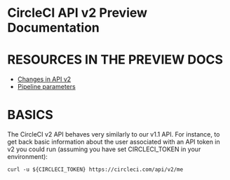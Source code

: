 # CircleCI API v2 Preview Documentation

# RESOURCES IN THE PREVIEW DOCS
* [Changes in API v2](api-changes.md)
* [Pipeline parameters](pipeline-parameters.md)

# BASICS

The CircleCI v2 API behaves very similarly to our v1.1 API. For instance, to get back basic information about the user associated with an API token in v2 you could run (assuming you have set CIRCLECI_TOKEN in your environment):

`curl -u ${CIRCLECI_TOKEN} https://circleci.com/api/v2/me`


